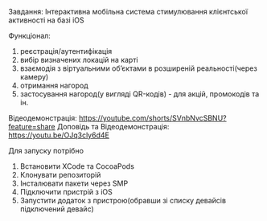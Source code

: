 Завдання: Інтерактивна мобільна система стимулювання клієнтської активності на базі iOS

Функціонал:
1) реєстрація/аутентифікація
2) вибір визначених локацій на карті
3) взаємодія з віртуальними обʼєктами в розширеній реальності(через камеру)
4) отримання нагород
5) застосування нагород(у вигляді QR-кодів) - для акцій, промокодів та ін.

Відеодемонстрація: https://youtube.com/shorts/SVnbNvcSBNU?feature=share
Доповідь та Відеодемонстрація: https://youtu.be/OJq3cly6d4E

Для запуску потрібно
1) Встановити XCode та CocoaPods
2) Клонувати репозиторій
3) Інсталювати пакети через SMP
4) Підключити пристрій з iOS
5) Запустити додаток з пристрою(обравши зі списку девайсів підключений девайс)
